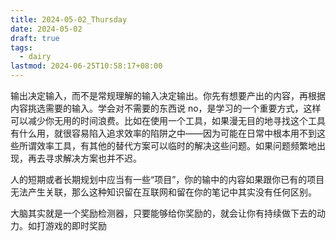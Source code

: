 ```yaml
---
title: 2024-05-02_Thursday
date: 2024-05-02
draft: true
tags:
  - dairy
lastmod: 2024-06-25T10:58:17+08:00
---
```

输出决定输入，而不是常规理解的输入决定输出。你先有想要产出的内容，再根据内容挑选需要的输入。学会对不需要的东西说 no，是学习的一个重要方式，这样可以减少你无用的时间浪费。比如在使用一个工具，如果漫无目的地寻找这个工具有什么用，就很容易陷入追求效率的陷阱之中——因为可能在日常中根本用不到这些所谓效率工具，有其他的替代方案可以临时的解决这些问题。如果问题频繁地出现，再去寻求解决方案也并不迟。

人的短期或者长期规划中应当有一些“项目”，你的输中的内容如果跟你已有的项目无法产生关联，那么这种知识留在互联网和留在你的笔记中其实没有任何区别。

大脑其实就是一个奖励检测器，只要能够给你奖励的，就会让你有持续做下去的动力。如打游戏的即时奖励